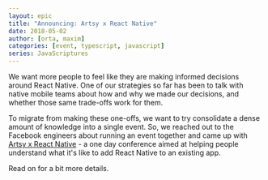 ```yaml
---
layout: epic
title: "Announcing: Artsy x React Native"
date: 2018-05-02
author: [orta, maxim]
categories: [event, typescript, javascript]
series: JavaScriptures
---
```


We want more people to feel like they are making informed decisions around React Native. One of our strategies so
far has been to talk with native mobile teams about how and why we made our decisions, and whether those same
trade-offs work for them.

To migrate from making these one-offs, we want to try consolidate a dense amount of knowledge into a single event.
So, we reached out to the Facebook engineers about running an event together and came up with
[Artsy x React Native](/artsy-x-react-native.html) - a one day conference aimed at helping people understand what
it's like to add React Native to an existing app.

Read on for a bit more details.

<!-- more -->
